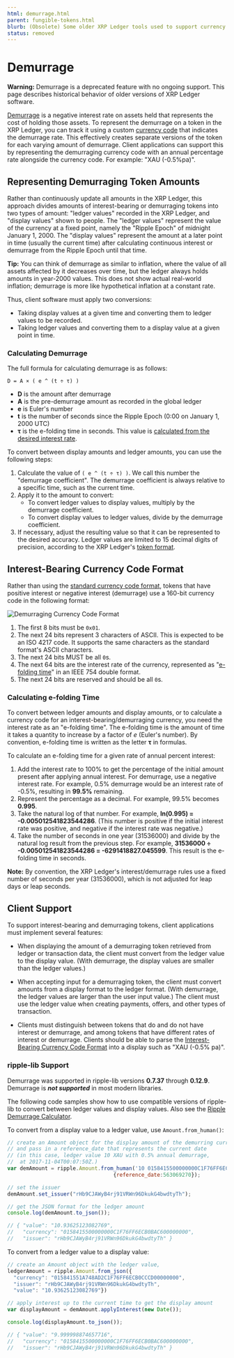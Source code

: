 ```yaml
---
html: demurrage.html
parent: fungible-tokens.html
blurb: (Obsolete) Some older XRP Ledger tools used to support currency codes with built-in interest and negative interest rates.
status: removed
---
```

# Demurrage

**Warning:** Demurrage is a deprecated feature with no ongoing support. This page describes historical behavior of older versions of XRP Ledger software.

[Demurrage](http://en.wikipedia.org/wiki/Demurrage_%28currency%29) is a negative interest rate on assets held that represents the cost of holding those assets. To represent the demurrage on a token in the XRP Ledger, you can track it using a custom [currency code](currency-formats.html#currency-codes) that indicates the demurrage rate. This effectively creates separate versions of the token for each varying amount of demurrage. Client applications can support this by representing the demurraging currency code with an annual percentage rate alongside the currency code. For example: "XAU (-0.5%pa)".

## Representing Demurraging Token Amounts

Rather than continuously update all amounts in the XRP Ledger, this approach divides amounts of interest-bearing or demurraging tokens into two types of amount: "ledger values" recorded in the XRP Ledger, and "display values" shown to people. The "ledger values" represent the value of the currency at a fixed point, namely the "Ripple Epoch" of midnight January 1, 2000. The "display values" represent the amount at a later point in time (usually the current time) after calculating continuous interest or demurrage from the Ripple Epoch until that time.

**Tip:** You can think of demurrage as similar to inflation, where the value of all assets affected by it decreases over time, but the ledger always holds amounts in year-2000 values. This does not show actual real-world inflation; demurrage is more like hypothetical inflation at a constant rate.

Thus, client software must apply two conversions:

- Taking display values at a given time and converting them to ledger values to be recorded.
- Taking ledger values and converting them to a display value at a given point in time.

### Calculating Demurrage

The full formula for calculating demurrage is as follows:

```
D = A × ( e ^ (t ÷ τ) )
```

- **D** is the amount after demurrage
- **A** is the pre-demurrage amount as recorded in the global ledger
- **e** is Euler's number
- **t** is the number of seconds since the Ripple Epoch (0:00 on January 1, 2000 UTC)
- **τ** is the e-folding time in seconds. This value is [calculated from the desired interest rate](#calculating-e-folding-time). <!-- SPELLING_IGNORE: τ -->

To convert between display amounts and ledger amounts, you can use the following steps:

1. Calculate the value of `( e ^ (t ÷ τ) )`. We call this number the "demurrage coefficient". The demurrage coefficient is always relative to a specific time, such as the current time.
2. Apply it to the amount to convert:
    - To convert ledger values to display values, multiply by the demurrage coefficient.
    - To convert display values to ledger values, divide by the demurrage coefficient.
3. If necessary, adjust the resulting value so that it can be represented to the desired accuracy. Ledger values are limited to 15 decimal digits of precision, according to the XRP Ledger's [token format](currency-formats.html#token-precision).


## Interest-Bearing Currency Code Format

Rather than using the [standard currency code format](currency-formats.html#currency-codes), tokens that have positive interest or negative interest (demurrage) use a 160-bit currency code in the following format:

![Demurraging Currency Code Format](img/demurrage-currency-code-format.png)

1. The first 8 bits must be `0x01`.
2. The next 24 bits represent 3 characters of ASCII.
    This is expected to be an ISO 4217 code. It supports the same characters as the standard format's ASCII characters.
3. The next 24 bits MUST be all `0`s.
4. The next 64 bits are the interest rate of the currency, represented as "[e-folding time](http://en.wikipedia.org/wiki/E-folding)" in an IEEE 754 double format.
5. The next 24 bits are reserved and should be all `0`s.

### Calculating e-folding Time

To convert between ledger amounts and display amounts, or to calculate a currency code for an interest-bearing/demurraging currency, you need the interest rate as an "e-folding time". The e-folding time is the amount of time it takes a quantity to increase by a factor of _e_ (Euler's number). By convention, e-folding time is written as the letter **τ** in formulas.

To calculate an e-folding time for a given rate of annual percent interest:

1. Add the interest rate to 100% to get the percentage of the initial amount present after applying annual interest. For demurrage, use a negative interest rate. For example, 0.5% demurrage would be an interest rate of -0.5%, resulting in **99.5%** remaining.
2. Represent the percentage as a decimal. For example, 99.5% becomes **0.995**.
3. Take the natural log of that number. For example, **ln(0.995) = -0.005012541823544286**. (This number is positive if the initial interest rate was positive, and negative if the interest rate was negative.)
4. Take the number of seconds in one year (31536000) and divide by the natural log result from the previous step. For example, **31536000 ÷ -0.005012541823544286 = -6291418827.045599**. This result is the e-folding time in seconds.

**Note:** By convention, the XRP Ledger's interest/demurrage rules use a fixed number of seconds per year (31536000), which is not adjusted for leap days or leap seconds.

## Client Support

To support interest-bearing and demurraging tokens, client applications must implement several features:

- When displaying the amount of a demurraging token retrieved from ledger or transaction data, the client must convert from the ledger value to the display value. (With demurrage, the display values are smaller than the ledger values.)

- When accepting input for a demurraging token, the client must convert amounts from a display format to the ledger format. (With demurrage, the ledger values are larger than the user input value.) The client must use the ledger value when creating payments, offers, and other types of transaction.

- Clients must distinguish between tokens that do and do not have interest or demurrage, and among tokens that have different rates of interest or demurrage. Clients should be able to parse the [Interest-Bearing Currency Code Format](#interest-bearing-currency-code-format) into a display such as "XAU (-0.5% pa)".

### ripple-lib Support

Demurrage was supported in ripple-lib versions **0.7.37** through **0.12.9**. Demurrage is ***not supported*** in most modern libraries.

The following code samples show how to use compatible versions of ripple-lib to convert between ledger values and display values. Also see the [Ripple Demurrage Calculator](https://ripple.github.io/ripple-demurrage-tool/).

To convert from a display value to a ledger value, use `Amount.from_human()`:

```js
// create an Amount object for the display amount of the demurring currency
// and pass in a reference_date that represents the current date
// (in this case, ledger value 10 XAU with 0.5% annual demurrage,
//  at 2017-11-04T00:07:50Z.)
var demAmount = ripple.Amount.from_human('10 0158415500000000C1F76FF6ECB0BAC600000000',
                                  {reference_date:563069270});

// set the issuer
demAmount.set_issuer("rHb9CJAWyB4rj91VRWn96DkukG4bwdtyTh");

// get the JSON format for the ledger amount
console.log(demAmount.to_json());

// { "value": "10.93625123082769",
//   "currency": "0158415500000000C1F76FF6ECB0BAC600000000",
//   "issuer": "rHb9CJAWyB4rj91VRWn96DkukG4bwdtyTh" }
```

To convert from a ledger value to a display value:

```js
// create an Amount object with the ledger value,
ledgerAmount = ripple.Amount.from_json({
  "currency": "015841551A748AD2C1F76FF6ECB0CCCD00000000",
  "issuer": "rHb9CJAWyB4rj91VRWn96DkukG4bwdtyTh",
  "value": "10.93625123082769"})

// apply interest up to the current time to get the display amount
var displayAmount = demAmount.applyInterest(new Date());

console.log(displayAmount.to_json());

// { "value": "9.999998874657716",
//   "currency": "0158415500000000C1F76FF6ECB0BAC600000000",
//   "issuer": "rHb9CJAWyB4rj91VRWn96DkukG4bwdtyTh" }
```
